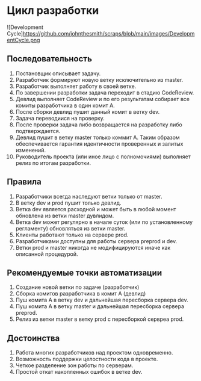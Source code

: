 # Цикл разработки

![Development Cycle]https://github.com/johnthesmith/scraps/blob/main/images/DevelopmentCycle.png

## Последовательность
1. Постановщик описывает задачу.
0. Разработчик формируют новую ветку исключительно из master.
0. Разработчик выполняет работу в своей ветке.
0. По завершении разработки задача переходит в стадию CodeReview.
0. Девлид выполняет CodeReview и по его результатам собирает все комиты разработчика в один комит A.
0. После сборки девлид пушит данный комит в ветку dev.
0. Задача переводиися на проверку.
0. После проверки задача либо возвращается на разработку либо подтверждается.
0. Девлид пушит в ветку master только коммит A. Таким образом обеспечивается гарантия идентичности проверенных и залитых изменений.
0. Руководитель проекта (или иное лицо с полномочиями) выполняет релиз по итогам разработки.

## Правила
1. Разработчики всегда наследуют ветки только от master.
0. В ветку dev и prod пушит только девлид.
0. Ветка dev является расходной и может быть в любой момент обновлена из ветки master дувлидом.
0. Ветка dev может регулярно в начале суток (или по установленному регламенту) обновляться из ветки master.
0. Клиенты работают только на сервере prod.
0. Разработчиками доступны для работы сервера preprod и dev.
0. Ветки prod и master никогда не модифицируются иначе как описанной процедурой.

## Рекомендуемые точки автоматизации
1. Создание новой ветки по задаче (разработчик)
0. Сборка комитов разработчика в комит A (девлид)
0. Пуш комита А в ветку dev и дальнейшая пересборка сервера dev.
0. Пуш комита А в ветку master и дальнейшая пересборка сервера preprod.
0. Релиз из ветки master в ветку prod с пересборкой сервреа prod.

## Достоинства
1. Работа многих разработчиков над проектом одновременно.
0. Возможность поддержки целостности кода в проекте.
0. Четкое разделение зон работы по серверам.
0. Простой откат накопленных ошибок в ветке dev.
